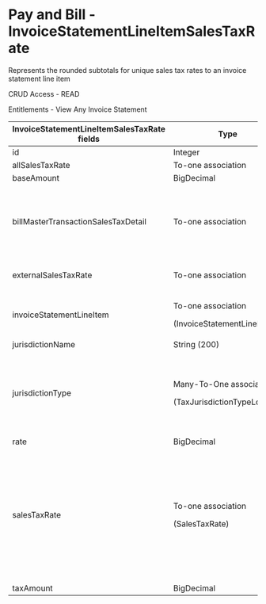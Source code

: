 # Pay and Bill - InvoiceStatementLineItemSalesTaxRate

Represents the rounded subtotals for unique sales tax rates to an invoice statement line item

CRUD Access - READ

Entitlements - View Any Invoice Statement

<table>
    <colgroup>
        <col width="20%"/>
        <col width="20%"/>
        <col width="20%"/>
        <col width="20%"/>
        <col width="20%"/>
    </colgroup>
    <thead>
        <tr class="header">
            <th>InvoiceStatementLineItemSalesTaxRate fields</th>
            <th>Type</th>
            <th>Description</th>
            <th>Not null</th>
            <th>Read-only</th>
        </tr>
    </thead>
    <tbody>
        <tr>
            <td>id</td>
            <td>Integer</td>
            <td>Unique Identifier for this entity.</td>
            <td>X</td>
            <td>X</td>
        </tr>
        <tr>
            <td>allSalesTaxRate</td>
            <td>To-one association</td>
            <td>Associated AllSalesTaxRate</td>
            <td>X</td>
            <td><br/></td>
        </tr>
        <tr>
            <td>baseAmount</td>
            <td>BigDecimal</td>
            <td><br/></td>
            <td> X</td>
            <td><br/></td>
        </tr>
        <tr>
            <td>billMasterTransactionSalesTaxDetail</td>
            <td>To-one association</td>
            <td><p>Associated BillMasterTransactionSalesTaxDetail</p>
                <p>Default fields:</p>
                <ul>
                    <li>id</li>
                </ul>
            </td>
            <td><br/></td>
            <td><br/></td>
        </tr>
        <tr>
            <td>externalSalesTaxRate</td>
            <td>To-one association</td>
            <td>Associated ExternalSalesTaxRate (should be populated if salesTaxRate is
                null)
            </td>
            <td><br/></td>
            <td><br/></td>
        </tr>
        <tr>
            <td><span>invoiceStatementLineItem</span></td>
            <td><p>To-one association</p>
                <p>(InvoiceStatementLineItem)</p></td>
            <td>The Invoice Statement object tied to this Invoice Statement Sales Tax Rate</td>
            <td><br/></td>
            <td><br/></td>
        </tr>
        <tr>
            <td>jurisdictionName</td>
            <td>String (200)</td>
            <td><br/></td>
            <td>X</td>
            <td><br/></td>
        </tr>
        <tr>
            <td>jurisdictionType</td>
            <td><p>Many-To-One association</p>
                <p>(TaxJurisdictionTypeLookup)</p></td>
            <td><p>Jurisdiction type. (Ex: city, state, district, special, other)</p>
                <p>Default fields:</p>
                <ul>
                    <li>id</li>
                    <li>label</li>
                </ul>
            </td>
            <td>X</td>
            <td>X</td>
        </tr>
        <tr>
            <td>rate</td>
            <td>BigDecimal</td>
            <td><br/></td>
            <td>X</td>
            <td><br/></td>
        </tr>
        <tr>
            <td>salesTaxRate</td>
            <td><p>To-one association</p>
                <p>(SalesTaxRate)</p></td>
            <td><p>Associated Sales Tax Rate. (should be populated
                if externalSalesTaxRateID is null)</p>
                <p>Default fields:</p>
                <ul>
                    <li>id</li>
                    <li>label</li>
                    <li>effectiveDate</li>
                    <li>effectiveEndDate</li>
                    <li>jurisdictionName</li>
                    <li>versionID</li>
                </ul>
            </td>
            <td><br/></td>
            <td><br/></td>
        </tr>
        <tr>
            <td>taxAmount</td>
            <td>BigDecimal</td>
            <td><br/></td>
            <td>X</td>
            <td>X</td>
        </tr>
    </tbody>
</table>
